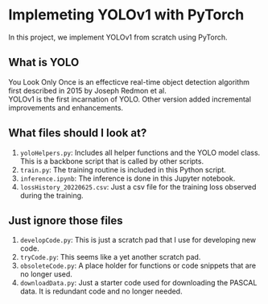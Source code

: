 # Implemeting YOLOv1 with PyTorch
In this project, we implement YOLOv1 from scratch using PyTorch.  

## What is YOLO
You Look Only Once is an effecticve real-time object detection algorithm first described in 2015 by Joseph Redmon et al.  
YOLOv1 is the first incarnation of YOLO. Other version added incremental improvements and enhancements. 

## What files should I look at?
1. `yoloHelpers.py`: Includes all helper functions and the YOLO model class. This is a backbone script that is called by other scripts.
1. `train.py`: The training routine is included in this Python script.
1. `inference.ipynb`: The inference is done in this Jupyter notebook.
1. `lossHistory_20220625.csv`: Just a csv file for the training loss observed during the training.


## Just ignore those files
1. `developCode.py`: This is just a scratch pad that I use for developing new code.
1. `tryCode.py`: This seems like a yet another scratch pad.
1. `obsoleteCode.py`: A place holder for functions or code snippets that are no longer used.
1. `downloadData.py`: Just a starter code used for downloading the PASCAL data. It is redundant code and no longer needed.
